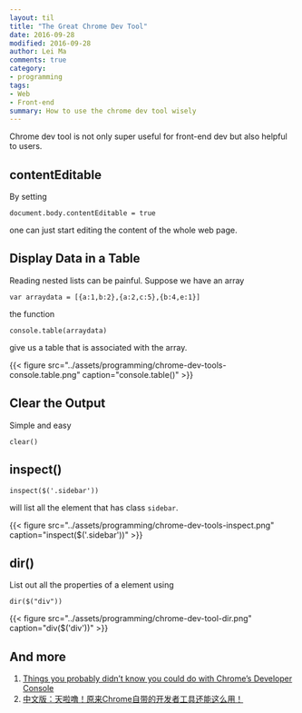 ```yaml
---
layout: til
title: "The Great Chrome Dev Tool"
date: 2016-09-28
modified: 2016-09-28
author: Lei Ma
comments: true
category:
- programming
tags:
- Web
- Front-end
summary: How to use the chrome dev tool wisely
---
```


Chrome dev tool is not only super useful for front-end dev but also helpful to users.

## contentEditable

By setting

```
document.body.contentEditable = true
```

one can just start editing the content of the whole web page.

## Display Data in a Table

Reading nested lists can be painful. Suppose we have an array

```
var arraydata = [{a:1,b:2},{a:2,c:5},{b:4,e:1}]
```

the function

```
console.table(arraydata)
```

give us a table that is associated with the array.



{{< figure src="../assets/programming/chrome-dev-tools-console.table.png" caption="console.table()" >}}


## Clear the Output

Simple and easy

```
clear()
```


## inspect()

```
inspect($('.sidebar'))
```

will list all the element that has class `sidebar`.

{{< figure src="../assets/programming/chrome-dev-tools-inspect.png" caption="inspect($('.sidebar'))" >}}



## dir()

List out all the properties of a element using

```
dir($("div"))
```

{{< figure src="../assets/programming/chrome-dev-tool-dir.png" caption="div($('div'))" >}}


## And more

1. [Things you probably didn’t know you could do with Chrome’s Developer Console](https://medium.freecodecamp.com/10-tips-to-maximize-your-javascript-debugging-experience-b69a75859329#.cj9742xlv)
2. [中文版：天啦噜！原来Chrome自带的开发者工具还能这么用！](https://zhuanlan.zhihu.com/p/22665710)
